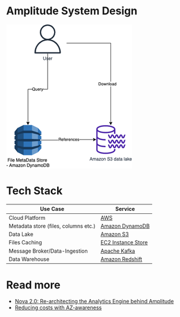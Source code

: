 # Amplitude System Design

![](AmplitudeHLD.png)

# Tech Stack

| Use Case                             | Service                                                                                                   |
|--------------------------------------|-----------------------------------------------------------------------------------------------------------|
| Cloud Platform                       | [AWS](../../2_AWS/Readme.md)                                                                      |
| Metadata store (files, columns etc.) | [Amazon DynamoDB](../../2_AWS/1_DatabaseServices/AmazonDynamoDB/Readme.md)                        |
| Data Lake                            | [Amazon S3](../../2_AWS/10_BigDataServices/DataStorage/DataLakes/S3DataLake.md)                    |
| Files Caching                        | [EC2 Instance Store](../../2_AWS/6_StorageServices/1_BlockStorageTypes/AmazonEC2InstanceStore.md) |
| Message Broker/Data-Ingestion        | [Apache Kafka](../../4_MessageBrokersEDA/Kafka/Readme.md)                                                 |
| Data Warehouse                       | [Amazon Redshift](../../2_AWS/10_BigDataServices/DataStorage/DataWarehouses/AmazonRedshift.md)      |

# Read more
- [Nova 2.0: Re-architecting the Analytics Engine behind Amplitude](https://amplitude.com/blog/nova-2-0)
- [Reducing costs with AZ-awareness](https://amplitude.engineering/reducing-costs-with-az-awareness-efc92bc7113a)
